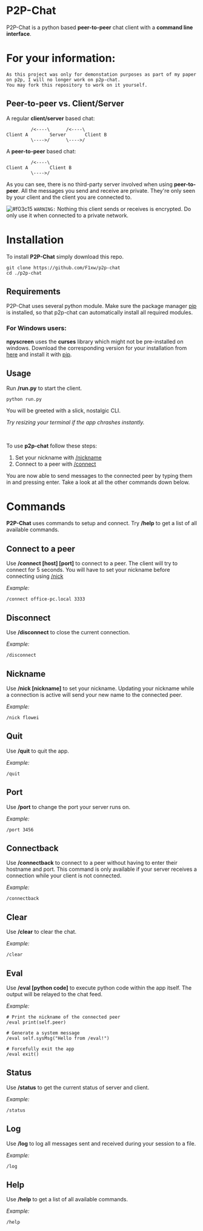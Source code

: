 # P2P-Chat
P2P-Chat is a python based **peer-to-peer** chat client with a **command line interface**.

# For your information:

```
As this project was only for demonstation purposes as part of my paper on p2p, I will no longer work on p2p-chat.
You may fork this repository to work on it yourself.
```


## Peer-to-peer vs. Client/Server

A regular **client/server** based chat:

```
         /<----\      /<----\
Client A        Server       Client B
         \---->/      \---->/
```

A **peer-to-peer** based chat:

```
         /<----\
Client A        Client B
         \---->/
```

As you can see, there  is no third-party server involved when using **peer-to-peer**.
All the messages you send and receive are private. They're only seen by your client and the client you are connected to.

![#f03c15](https://via.placeholder.com/15/f03c15/000000?text=+) `WARNING:` Nothing this client sends or receives is encrypted. Do only use it when connected to a private network.


# Installation

To install **P2P-Chat** simply download this repo.
```batch
git clone https://github.com/F1xw/p2p-chat
cd ./p2p-chat
```

## Requirements

P2P-Chat uses several python module. Make sure the package manager [pip](https://pip.pypa.io/en/stable/) is installed, so that p2p-chat can automatically install all required modules.

### For Windows users:

**npyscreen** uses the **curses** library which might not be pre-installed on windows.
Download the corresponding version for your installation from [here](https://www.lfd.uci.edu/~gohlke/pythonlibs/#curses) and install it with [pip](https://pip.pypa.io/en/stable/).

## Usage
Run **/run.py** to start the client.
```batch
python run.py
```

You will be greeted with a slick, nostalgic CLI.

<i>Try resizing your terminal if the app chrashes instantly.</i>

<br>

To use **p2p-chat** follow these steps:
1. Set your nickname with [/nickname](#nickname)
2. Connect to a peer with [/connect](#Connect%20to%20a%20peer)

You are now able to send messages to the connected peer by typing them in and pressing enter. Take a look at all the other commands down below.
# Commands

**P2P-Chat** uses commands to setup and connect.
Try **/help** to get a list of all available commands.


## Connect to a peer

Use **/connect [host]&nbsp;[port]** to connect to a peer. The client will try to connect for 5 seconds. 
You will have to set your nickname before connecting using [/nick](#nickname)

<i>Example:</i>

```
/connect office-pc.local 3333
```


## Disconnect

Use **/disconnect** to close the current connection.

<i>Example:</i>

```
/disconnect
```

## Nickname

Use **/nick [nickname]** to set your nickname. Updating your nickname while a connection is active will send your new name to the connected peer.

<i>Example:</i>

```
/nick flowei
```


## Quit

Use **/quit** to quit the app.

<i>Example:</i>

```
/quit
```


## Port

Use **/port** to change the port your server runs on.

<i>Example:</i>

```
/port 3456
```


## Connectback

Use **/connectback** to connect to a peer without having to enter their hostname and port. This command is only available if your server receives a connection while your client is not connected.

<i>Example:</i>

```
/connectback
```


## Clear

Use **/clear** to clear the chat.

<i>Example:</i>

```
/clear
```

## Eval

Use **/eval [python code]** to execute python code within the app itself. The output will be relayed to the chat feed.

<i>Example:</i>

```
# Print the nickname of the connected peer
/eval print(self.peer)
```

```
# Generate a system message
/eval self.sysMsg("Hello from /eval!")
```

```
# Forcefully exit the app
/eval exit()
```

## Status

Use **/status** to get the current status of server and client.

<i>Example:</i>

```
/status
```

## Log

Use **/log** to log all messages sent and received during your session to a file.

<i>Example:</i>

```
/log
```

## Help

Use **/help** to get a list of all available commands.

<i>Example:</i>

```
/help
```


